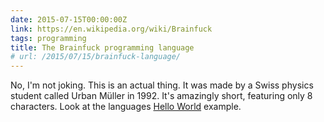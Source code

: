 ```yaml
---
date: 2015-07-15T00:00:00Z
link: https://en.wikipedia.org/wiki/Brainfuck
tags: programming
title: The Brainfuck programming language
# url: /2015/07/15/brainfuck-language/
---
```


No, I'm not joking. This is an actual thing. It was made by a Swiss physics student called Urban Müller in 1992. It's amazingly short, featuring only 8 characters. Look at the languages [Hello World](https://en.wikipedia.org/wiki/Brainfuck#Hello_World.21) example. 
